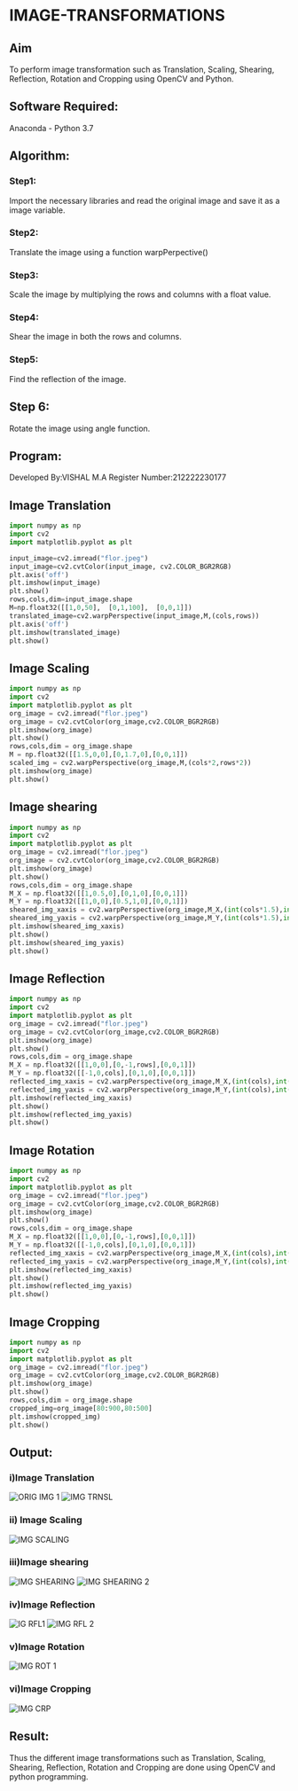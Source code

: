 # IMAGE-TRANSFORMATIONS

## Aim
To perform image transformation such as Translation, Scaling, Shearing, Reflection, Rotation and Cropping using OpenCV and Python.
## Software Required:
Anaconda - Python 3.7

## Algorithm:
### Step1:
Import the necessary libraries and read the original image and save it as a image variable.
### Step2:
Translate the image using a function warpPerpective()
### Step3:
Scale the image by multiplying the rows and columns with a float value.
### Step4:
Shear the image in both the rows and columns.
### Step5:
Find the reflection of the image.
## Step 6:
Rotate the image using angle function.
## Program:
Developed By:VISHAL M.A
Register Number:212222230177
## Image Translation
```python
import numpy as np
import cv2
import matplotlib.pyplot as plt

input_image=cv2.imread("flor.jpeg")
input_image=cv2.cvtColor(input_image, cv2.COLOR_BGR2RGB)
plt.axis('off')
plt.imshow(input_image)
plt.show()
rows,cols,dim=input_image.shape
M=np.float32([[1,0,50],  [0,1,100],  [0,0,1]])
translated_image=cv2.warpPerspective(input_image,M,(cols,rows))
plt.axis('off')
plt.imshow(translated_image)
plt.show()
```

##  Image Scaling
```python
import numpy as np
import cv2
import matplotlib.pyplot as plt
org_image = cv2.imread("flor.jpeg")
org_image = cv2.cvtColor(org_image,cv2.COLOR_BGR2RGB)
plt.imshow(org_image)
plt.show()
rows,cols,dim = org_image.shape
M = np.float32([[1.5,0,0],[0,1.7,0],[0,0,1]])
scaled_img = cv2.warpPerspective(org_image,M,(cols*2,rows*2))
plt.imshow(org_image)
plt.show()
```
## Image shearing
```python 
import numpy as np
import cv2
import matplotlib.pyplot as plt
org_image = cv2.imread("flor.jpeg")
org_image = cv2.cvtColor(org_image,cv2.COLOR_BGR2RGB)
plt.imshow(org_image)
plt.show()
rows,cols,dim = org_image.shape
M_X = np.float32([[1,0.5,0],[0,1,0],[0,0,1]])
M_Y = np.float32([[1,0,0],[0.5,1,0],[0,0,1]])
sheared_img_xaxis = cv2.warpPerspective(org_image,M_X,(int(cols*1.5),int(rows*1.5)))
sheared_img_yaxis = cv2.warpPerspective(org_image,M_Y,(int(cols*1.5),int(rows*1.5)))
plt.imshow(sheared_img_xaxis)
plt.show()
plt.imshow(sheared_img_yaxis)
plt.show()
```
## Image Reflection
```python
import numpy as np
import cv2
import matplotlib.pyplot as plt
org_image = cv2.imread("flor.jpeg")
org_image = cv2.cvtColor(org_image,cv2.COLOR_BGR2RGB)
plt.imshow(org_image)
plt.show()
rows,cols,dim = org_image.shape
M_X = np.float32([[1,0,0],[0,-1,rows],[0,0,1]])
M_Y = np.float32([[-1,0,cols],[0,1,0],[0,0,1]])
reflected_img_xaxis = cv2.warpPerspective(org_image,M_X,(int(cols),int(rows)))
reflected_img_yaxis = cv2.warpPerspective(org_image,M_Y,(int(cols),int(rows)))
plt.imshow(reflected_img_xaxis)
plt.show()
plt.imshow(reflected_img_yaxis)
plt.show()
```
## Image Rotation
```python
import numpy as np
import cv2
import matplotlib.pyplot as plt
org_image = cv2.imread("flor.jpeg")
org_image = cv2.cvtColor(org_image,cv2.COLOR_BGR2RGB)
plt.imshow(org_image)
plt.show()
rows,cols,dim = org_image.shape
M_X = np.float32([[1,0,0],[0,-1,rows],[0,0,1]])
M_Y = np.float32([[-1,0,cols],[0,1,0],[0,0,1]])
reflected_img_xaxis = cv2.warpPerspective(org_image,M_X,(int(cols),int(rows)))
reflected_img_yaxis = cv2.warpPerspective(org_image,M_Y,(int(cols),int(rows)))
plt.imshow(reflected_img_xaxis)
plt.show()
plt.imshow(reflected_img_yaxis)
plt.show()
```
## Image Cropping
```python
import numpy as np
import cv2
import matplotlib.pyplot as plt
org_image = cv2.imread("flor.jpeg")
org_image = cv2.cvtColor(org_image,cv2.COLOR_BGR2RGB)
plt.imshow(org_image)
plt.show()
rows,cols,dim = org_image.shape
cropped_img=org_image[80:900,80:500]
plt.imshow(cropped_img)
plt.show()

```
## Output:
### i)Image Translation
![ORIG IMG 1](https://github.com/vishal21004/IMAGE-TRANSFORMATIONS/assets/119560110/9a525d8b-6834-452a-bbd7-34981ac025bf)
![IMG TRNSL](https://github.com/vishal21004/IMAGE-TRANSFORMATIONS/assets/119560110/4eb5a551-0182-4e7f-83e4-7bb2a0421e2d)


### ii) Image Scaling
![IMG SCALING ](https://github.com/vishal21004/IMAGE-TRANSFORMATIONS/assets/119560110/c5b5e405-f0b6-431f-b1a9-d7c97fa10fb8)



### iii)Image shearing
![IMG SHEARING](https://github.com/vishal21004/IMAGE-TRANSFORMATIONS/assets/119560110/195cd336-af12-48a9-ab41-67f5bf72535f)
![IMG SHEARING 2](https://github.com/vishal21004/IMAGE-TRANSFORMATIONS/assets/119560110/e2d2fcb2-842d-4854-825f-187a24beb0bc)


### iv)Image Reflection
![IG RFL1](https://github.com/vishal21004/IMAGE-TRANSFORMATIONS/assets/119560110/a7cd8af7-26c9-4a16-8090-88fa0af09fea)
![IMG RFL 2](https://github.com/vishal21004/IMAGE-TRANSFORMATIONS/assets/119560110/0444a08d-990b-484a-b39c-7429a6bedc4b)


### v)Image Rotation
![IMG ROT 1](https://github.com/vishal21004/IMAGE-TRANSFORMATIONS/assets/119560110/a72b74d5-a884-422b-8c4f-b1a40ae09817)



### vi)Image Cropping
![IMG CRP](https://github.com/vishal21004/IMAGE-TRANSFORMATIONS/assets/119560110/d231ddbf-ba1d-4cf7-bda6-e69d501e3c0b)



## Result: 
Thus the different image transformations such as Translation, Scaling, Shearing, Reflection, Rotation and Cropping are done using OpenCV and python programming.
